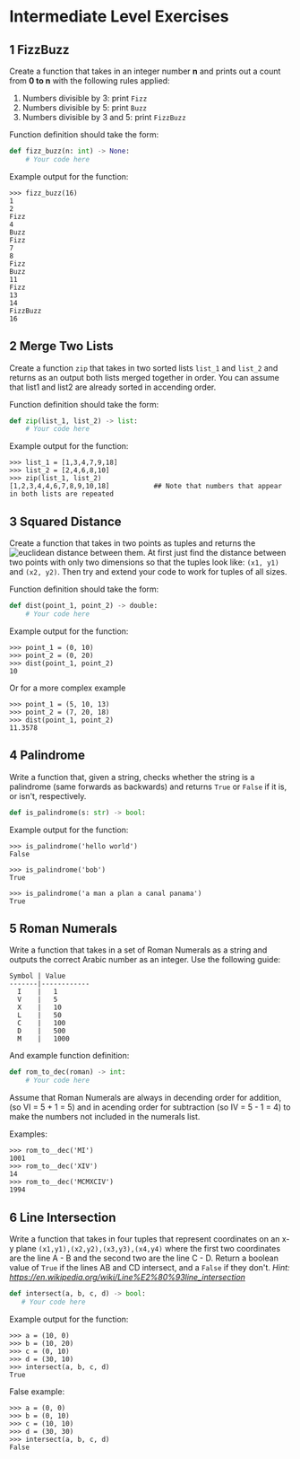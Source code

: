 # Intermediate Level Exercises

## 1 FizzBuzz
 Create a function that takes in an integer number **n** and prints out a count from **0 to n** with the following rules applied:
 
 1. Numbers divisible by 3: print `Fizz`
 2. Numbers divisible by 5: print `Buzz`
 3. Numbers divisible by 3 and 5: print `FizzBuzz`

Function definition should take the form:
```python
def fizz_buzz(n: int) -> None:
    # Your code here
```

Example output for the function:
```
>>> fizz_buzz(16)
1
2
Fizz
4
Buzz
Fizz
7
8
Fizz
Buzz
11
Fizz
13
14
FizzBuzz
16
```

## 2 Merge Two Lists

Create a function `zip` that takes in two sorted lists `list_1` and `list_2` and returns as an output both lists merged together in order.  You can assume that list1 and list2 are already sorted in accending order.

Function definition should take the form:
```python
def zip(list_1, list_2) -> list:
    # Your code here
```

Example output for the function:
```
>>> list_1 = [1,3,4,7,9,18]
>>> list_2 = [2,4,6,8,10]
>>> zip(list_1, list_2)
[1,2,3,4,4,6,7,8,9,10,18]           ## Note that numbers that appear in both lists are repeated
```

## 3 Squared Distance

Create a function that takes in two points as tuples and returns the ![euclidean distance](https://en.wikipedia.org/wiki/Euclidean_distance) between them.  At first just find the distance between two points with only two dimensions so that the tuples look like: `(x1, y1)` and `(x2, y2)`.  Then try and extend your code to work for tuples of all sizes.

Function definition should take the form:
```python
def dist(point_1, point_2) -> double:
    # Your code here
```


Example output for the function:
```
>>> point_1 = (0, 10)
>>> point_2 = (0, 20)
>>> dist(point_1, point_2)
10
```
Or for a more complex example
```
>>> point_1 = (5, 10, 13)
>>> point_2 = (7, 20, 18)
>>> dist(point_1, point_2)
11.3578
```

## 4 Palindrome
Write a function that, given a string, checks whether the string is a palindrome (same forwards as backwards) and returns `True` or `False` if it is, or isn't, respectively.
```python
def is_palindrome(s: str) -> bool:
```

Example output for the function:
```
>>> is_palindrome('hello world')
False

>>> is_palindrome('bob')
True

>>> is_palindrome('a man a plan a canal panama')
True
```

## 5 Roman Numerals
Write a function that takes in a set of Roman Numerals as a string and outputs the correct Arabic number as an integer.  Use the following guide:

```
Symbol | Value
-------|------------
  I    |   1
  V    |   5
  X    |   10
  L    |   50
  C    |   100
  D    |   500
  M    |   1000
```
And example function definition:
```python
def rom_to_dec(roman) -> int:
    # Your code here
```
Assume that Roman Numerals are always in decending order for addition, (so VI = 5 + 1 = 5)  and in acending order for subtraction (so IV = 5 - 1 = 4) to make the numbers not included in the numerals list.

Examples:
```
>>> rom_to__dec('MI')
1001
>>> rom_to__dec('XIV')
14
>>> rom_to__dec('MCMXCIV')
1994
```


## 6 Line Intersection
Write a function that takes in four tuples that represent coordinates on an x-y plane `(x1,y1),(x2,y2),(x3,y3),(x4,y4)` where the first two coordinates are the line A - B  and the second two are the line C - D.  Return a boolean value of `True` if the lines AB and CD intersect, and a `False` if they don't. _Hint: https://en.wikipedia.org/wiki/Line%E2%80%93line_intersection_

```python 
def intersect(a, b, c, d) -> bool:
   # Your code here
```

Example output for the function:
```
>>> a = (10, 0)
>>> b = (10, 20)
>>> c = (0, 10)
>>> d = (30, 10)
>>> intersect(a, b, c, d)
True
```
False example:
```
>>> a = (0, 0)
>>> b = (0, 10)
>>> c = (10, 10)
>>> d = (30, 30)
>>> intersect(a, b, c, d)
False
```

